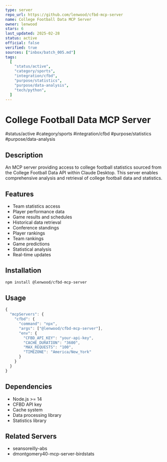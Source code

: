 ```yaml
---
type: server
repo_url: https://github.com/lenwood/cfbd-mcp-server
name: College Football Data MCP Server
owner: lenwood
stars: 6
last_updated: 2025-02-28
status: active
official: false
verified: true
sources: ["inbox/batch_005.md"]
tags:
  [
    "status/active",
    "category/sports",
    "integration/cfbd",
    "purpose/statistics",
    "purpose/data-analysis",
    "tech/python",
  ]
---
```


# College Football Data MCP Server

#status/active #category/sports #integration/cfbd #purpose/statistics #purpose/data-analysis

## Description

An MCP server providing access to college football statistics sourced from the College Football Data API within Claude Desktop. This server enables comprehensive analysis and retrieval of college football data and statistics.

## Features

- Team statistics access
- Player performance data
- Game results and schedules
- Historical data retrieval
- Conference standings
- Player rankings
- Team rankings
- Game predictions
- Statistical analysis
- Real-time updates

## Installation

```bash
npm install @lenwood/cfbd-mcp-server
```

## Usage

```javascript
{
  "mcpServers": {
    "cfbd": {
      "command": "npx",
      "args": ["@lenwood/cfbd-mcp-server"],
      "env": {
        "CFBD_API_KEY": "your-api-key",
        "CACHE_DURATION": "3600",
        "MAX_REQUESTS": "100",
        "TIMEZONE": "America/New_York"
      }
    }
  }
}
```

## Dependencies

- Node.js >= 14
- CFBD API key
- Cache system
- Data processing library
- Statistics library

## Related Servers

- seansoreilly-abs
- dmontgomery40-mcp-server-birdstats
